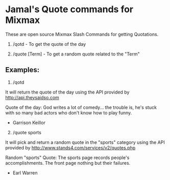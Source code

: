 # Jamal's Quote commands for Mixmax

These are open source Mixmax Slash Commands for getting Quotations.

1. /qotd - To get the quote of the day

2. /quote [Term] - To get a random quote related to the "Term"

## Examples:

1. /qotd

It will return the quote of the day using the API provided by http://api.theysaidso.com

Quote of the day:
God writes a lot of comedy... the trouble is, he's stuck with so many bad actors who don't know how to play funny.
- Garrison Keillor

2. /quote sports

It will pick and return a random quote in the "sports" category using the API provided by http://www.stands4.com/services/v2/quotes.php

Random "sports" Quote:
The sports page records people's accomplishments. The front page nothing but their failures.
- Earl Warren
